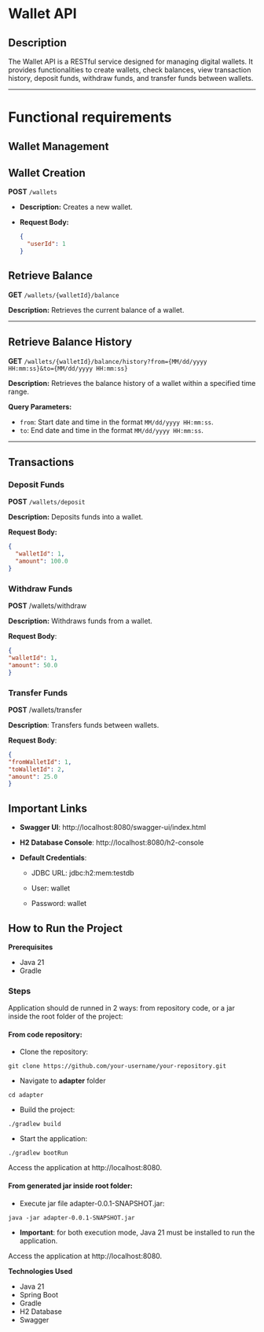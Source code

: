 # Wallet API

## Description
The Wallet API is a RESTful service designed for managing digital wallets. It provides functionalities to create wallets, check balances, view transaction history, deposit funds, withdraw funds, and transfer funds between wallets.

---

# Functional requirements

## Wallet Management

## Wallet Creation

**POST** `/wallets`  
  
- **Description:** Creates a new wallet.  
  
- **Request Body:**
  ```json
  {
    "userId": 1
  }
  ```
  
## Retrieve Balance

**GET** `/wallets/{walletId}/balance`

**Description:** Retrieves the current balance of a wallet.

---

## Retrieve Balance History

**GET** `/wallets/{walletId}/balance/history?from={MM/dd/yyyy HH:mm:ss}&to={MM/dd/yyyy HH:mm:ss}`

**Description:** Retrieves the balance history of a wallet within a specified time range.

**Query Parameters:**
- `from`: Start date and time in the format `MM/dd/yyyy HH:mm:ss`.
- `to`: End date and time in the format `MM/dd/yyyy HH:mm:ss`.

---

## Transactions

### Deposit Funds

**POST** `/wallets/deposit`

**Description:** Deposits funds into a wallet.

**Request Body:**

```json
{
  "walletId": 1,
  "amount": 100.0
}
```

### Withdraw Funds

**POST** /wallets/withdraw

**Description:** Withdraws funds from a wallet.

**Request Body**:

```json
{
"walletId": 1,
"amount": 50.0
}
```

### Transfer Funds

**POST** /wallets/transfer

**Description**: Transfers funds between wallets.

**Request Body**:

```json
{
"fromWalletId": 1,
"toWalletId": 2,
"amount": 25.0
}
```

## Important Links

- **Swagger UI**: http://localhost:8080/swagger-ui/index.html
- **H2 Database Console**: http://localhost:8080/h2-console

- **Default Credentials**:

  - JDBC URL: jdbc:h2:mem:testdb
  
  - User: wallet
  
  - Password: wallet

## How to Run the Project

**Prerequisites**

- Java 21
- Gradle

### Steps

Application should de runned in 2 ways: from repository code, or a jar inside the root folder of the project:

#### From code repository: 

- Clone the repository:
 
```shell
git clone https://github.com/your-username/your-repository.git
```

- Navigate to **adapter** folder

```shell 
cd adapter
```

- Build the project:

```shell
./gradlew build
```

- Start the application:

```shell
./gradlew bootRun
```

Access the application at http://localhost:8080.

#### From generated jar inside root folder:

- Execute jar file adapter-0.0.1-SNAPSHOT.jar:

```shell
java -jar adapter-0.0.1-SNAPSHOT.jar
```

- **Important**: for both execution mode, Java 21 must be installed to run the application.

Access the application at http://localhost:8080.

**Technologies Used**

- Java 21
- Spring Boot
- Gradle
- H2 Database
- Swagger
